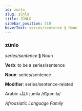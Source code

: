 ```yaml
---
id: zünlo
slug: zünlo
title: ZÜNLO
sidebar_position: 510
hoverText: series/sentence § Noun
---
```


### zünlo

*series/sentence* **§** Noun

**Verb**: to be a series/sentence

**Noun**: series/sentence

**Modifier**: series/sentence-related

Arabic جُمْلَة jumla /d͡ʒum.la/

*Afroasiatic Language Family*